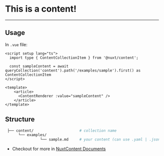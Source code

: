 # This is a content!

---

## Usage

In `.vue` file:

```vue
<script setup lang="ts">
  import type { ContentCollectionItem } from '@nuxt/content';

  const sampleContent = await queryCollection('content').path('/examples/sample').first() as ContentCollectionItem
</script>

<template>
    <article>
      <ContentRenderer :value="sampleContent" />
    </article>
</template>
```

## Structure

```bash
 ├── content/                     # collection name
      └── examples/               
                └── sample.md     # your content (can use .yaml | .json | .csv)
```

- Checkout for more in [NuxtContent Documents](https://content.nuxt.com/)
